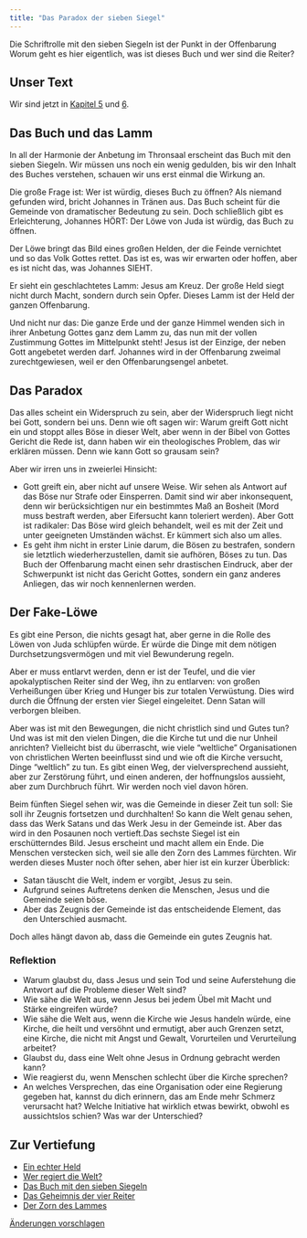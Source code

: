 ```yaml
---
title: "Das Paradox der sieben Siegel"
---
```



Die Schriftrolle mit den sieben Siegeln ist der Punkt in der Offenbarung Worum geht es hier eigentlich, was ist dieses Buch und wer sind die Reiter?


## Unser Text

<a name="35f4"></a>
Wir sind jetzt in [Kapitel 5](https://www.bibleserver.com/SLT/Offenbarung5) und [6](https://www.bibleserver.com/SLT/Offenbarung6).


## Das Buch und das Lamm

<a name="384a"></a>
In all der Harmonie der Anbetung im Thronsaal erscheint das Buch mit den sieben Siegeln. Wir müssen uns noch ein wenig gedulden, bis wir den Inhalt des Buches verstehen, schauen wir uns erst einmal die Wirkung an.

Die große Frage ist: Wer ist würdig, dieses Buch zu öffnen? Als niemand gefunden wird, bricht Johannes in Tränen aus. Das Buch scheint für die Gemeinde von dramatischer Bedeutung zu sein. Doch schließlich gibt es Erleichterung, Johannes HÖRT: Der Löwe von Juda ist würdig, das Buch zu öffnen.

Der Löwe bringt das Bild eines großen Helden, der die Feinde vernichtet und so das Volk Gottes rettet. Das ist es, was wir erwarten oder hoffen, aber es ist nicht das, was Johannes SIEHT.

Er sieht ein geschlachtetes Lamm: Jesus am Kreuz. Der große Held siegt nicht durch Macht, sondern durch sein Opfer. Dieses Lamm ist der Held der ganzen Offenbarung.

Und nicht nur das: Die ganze Erde und der ganze Himmel wenden sich in ihrer Anbetung Gottes ganz dem Lamm zu, das nun mit der vollen Zustimmung Gottes im Mittelpunkt steht! Jesus ist der Einzige, der neben Gott angebetet werden darf. Johannes wird in der Offenbarung zweimal zurechtgewiesen, weil er den Offenbarungsengel anbetet.


## Das Paradox

<a name="ad46"></a>
Das alles scheint ein Widerspruch zu sein, aber der Widerspruch liegt nicht bei Gott, sondern bei uns. Denn wie oft sagen wir: Warum greift Gott nicht ein und stoppt alles Böse in dieser Welt, aber wenn in der Bibel von Gottes Gericht die Rede ist, dann haben wir ein theologisches Problem, das wir erklären müssen. Denn wie kann Gott so grausam sein?

Aber wir irren uns in zweierlei Hinsicht:

- Gott greift ein, aber nicht auf unsere Weise. Wir sehen als Antwort auf das Böse nur Strafe oder Einsperren. Damit sind wir aber inkonsequent, denn wir berücksichtigen nur ein bestimmtes Maß an Bosheit (Mord muss bestraft werden, aber Eifersucht kann toleriert werden). Aber Gott ist radikaler: Das Böse wird gleich behandelt, weil es mit der Zeit und unter geeigneten Umständen wächst. Er kümmert sich also um alles.
- Es geht ihm nicht in erster Linie darum, die Bösen zu bestrafen, sondern sie letztlich wiederherzustellen, damit sie aufhören, Böses zu tun. Das Buch der Offenbarung macht einen sehr drastischen Eindruck, aber der Schwerpunkt ist nicht das Gericht Gottes, sondern ein ganz anderes Anliegen, das wir noch kennenlernen werden.



## Der Fake-Löwe

<a name="1c89"></a>
Es gibt eine Person, die nichts gesagt hat, aber gerne in die Rolle des Löwen von Juda schlüpfen würde. Er würde die Dinge mit dem nötigen Durchsetzungsvermögen und mit viel Bewunderung regeln.

Aber er muss entlarvt werden, denn er ist der Teufel, und die vier apokalyptischen Reiter sind der Weg, ihn zu entlarven: von großen Verheißungen über Krieg und Hunger bis zur totalen Verwüstung. Dies wird durch die Öffnung der ersten vier Siegel eingeleitet. Denn Satan will verborgen bleiben.

Aber was ist mit den Bewegungen, die nicht christlich sind und Gutes tun? Und was ist mit den vielen Dingen, die die Kirche tut und die nur Unheil anrichten? Vielleicht bist du überrascht, wie viele “weltliche” Organisationen von christlichen Werten beeinflusst sind und wie oft die Kirche versucht, Dinge “weltlich” zu tun. Es gibt einen Weg, der vielversprechend aussieht, aber zur Zerstörung führt, und einen anderen, der hoffnungslos aussieht, aber zum Durchbruch führt. Wir werden noch viel davon hören.

Beim fünften Siegel sehen wir, was die Gemeinde in dieser Zeit tun soll: Sie soll ihr Zeugnis fortsetzen und durchhalten! So kann die Welt genau sehen, dass das Werk Satans und das Werk Jesu in der Gemeinde ist. Aber das wird in den Posaunen noch vertieft.Das sechste Siegel ist ein erschütterndes Bild. Jesus erscheint und macht allem ein Ende. Die Menschen verstecken sich, weil sie alle den Zorn des Lammes fürchten. Wir werden dieses Muster noch öfter sehen, aber hier ist ein kurzer Überblick:

- Satan täuscht die Welt, indem er vorgibt, Jesus zu sein.
- Aufgrund seines Auftretens denken die Menschen, Jesus und die Gemeinde seien böse.
- Aber das Zeugnis der Gemeinde ist das entscheidende Element, das den Unterschied ausmacht.


Doch alles hängt davon ab, dass die Gemeinde ein gutes Zeugnis hat.


### Reflektion

<a name="2420"></a>
- Warum glaubst du, dass Jesus und sein Tod und seine Auferstehung die Antwort auf die Probleme dieser Welt sind?
- Wie sähe die Welt aus, wenn Jesus bei jedem Übel mit Macht und Stärke eingreifen würde?
- Wie sähe die Welt aus, wenn die Kirche wie Jesus handeln würde, eine Kirche, die heilt und versöhnt und ermutigt, aber auch Grenzen setzt, eine Kirche, die nicht mit Angst und Gewalt, Vorurteilen und Verurteilung arbeitet?
- Glaubst du, dass eine Welt ohne Jesus in Ordnung gebracht werden kann?
- Wie reagierst du, wenn Menschen schlecht über die Kirche sprechen?
- An welches Versprechen, das eine Organisation oder eine Regierung gegeben hat, kannst du dich erinnern, das am Ende mehr Schmerz verursacht hat? Welche Initiative hat wirklich etwas bewirkt, obwohl es aussichtslos schien? Was war der Unterschied?







## Zur Vertiefung

<a name="5f8a"></a>
- [Ein echter Held](../../../topics/hero/short/a-real-hero)
- [Wer regiert die Welt?](../../../topics/hero/short/who-rules-the-world)
- [Das Buch mit den sieben Siegeln](../../../content/seals/expl/the-book-with-the-seven-seals)
- [Das Geheimnis der vier Reiter](../../../content/seals/expl/the-mystery-of-the-four-horse-men)
- [Der Zorn des Lammes](../../../content/seals/expl/the-wrath-of-the-lamb)





[Änderungen vorschlagen](https://github.com/revelation-today/revelation-today/blob/main/exampleSite/content/docs/content/seals/appl/the-paradox-of-the-seven-seals.de.md)
